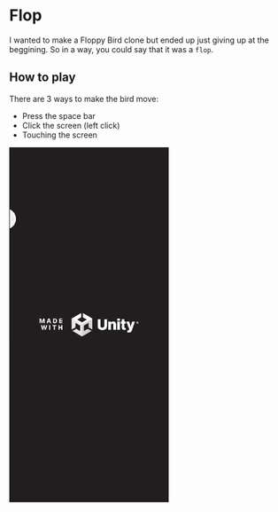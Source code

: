 # Flop
I wanted to make a Floppy Bird clone but ended up just giving up at the beggining. So in a way, you could say that it was a `flop`.

## How to play

There are 3 ways to make the bird move:
- Press the space bar
- Click the screen (left click)
- Touching the screen

![Flop DEMO](/screenshots/flopDemo.gif)
